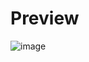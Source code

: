 # Preview
![image](https://github.com/user-attachments/assets/4154f3c2-2bb1-4e7b-b642-fc41a2a0db06)
